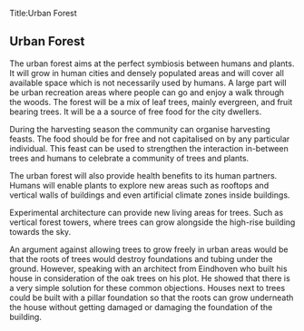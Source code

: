 Title:Urban Forest

## Urban Forest

The urban forest aims at the perfect symbiosis between humans and plants. It
will grow in human cities and densely populated areas and will cover all
available space which is not necessarily used by humans. A large part will be
urban recreation areas where people can go and enjoy a walk through the woods.
The forest will be a mix of leaf trees, mainly evergreen, and fruit bearing
trees. It will be a a source of free food for the city dwellers.

During the harvesting season the community can organise harvesting feasts. The
food should be for free and not capitalised on by any particular individual.
This feast can be used to strengthen the interaction in-between trees and
humans to celebrate a community of trees and plants.

The urban forest will also provide health benefits to its human partners.
Humans will enable plants to explore new areas such as rooftops and vertical
walls of buildings and even artificial climate zones inside buildings.

Experimental architecture can provide new living areas for trees. Such as
vertical forest towers, where trees can grow alongside the high-rise building
towards the sky.

An argument against allowing trees to grow freely in urban areas would be that
the roots of trees would destroy foundations and tubing under the ground.
However, speaking with an architect from Eindhoven who built his house in
consideration of the oak trees on his plot. He showed that there is a very
simple solution for these common objections. Houses next to trees could be
built with a pillar foundation so that the roots can grow underneath the house
without getting damaged or damaging the foundation of the building.
